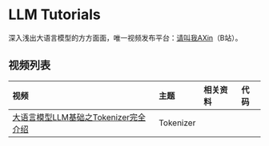 # LLM Tutorials

深入浅出大语言模型的方方面面，唯一视频发布平台：[请叫我AXin](https://space.bilibili.com/95715842)（B站）。

## 视频列表

|视频|主题|相关资料|代码|
|:---|:---|:---|:---|
|[大语言模型LLM基础之Tokenizer完全介绍](https://www.bilibili.com/video/BV1Fc411C7sz)|Tokenizer|||
